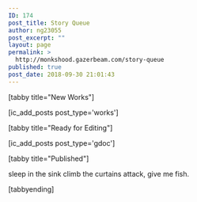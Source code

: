 ```yaml
---
ID: 174
post_title: Story Queue
author: ng23055
post_excerpt: ""
layout: page
permalink: >
  http://monkshood.gazerbeam.com/story-queue
published: true
post_date: 2018-09-30 21:01:43
---
```

[tabby title="New Works"]

[ic_add_posts post_type='works']

[tabby title="Ready for Editing"]

[ic_add_posts post_type='gdoc']

[tabby title="Published"]

sleep in the sink climb the curtains attack, give me fish.

[tabbyending]